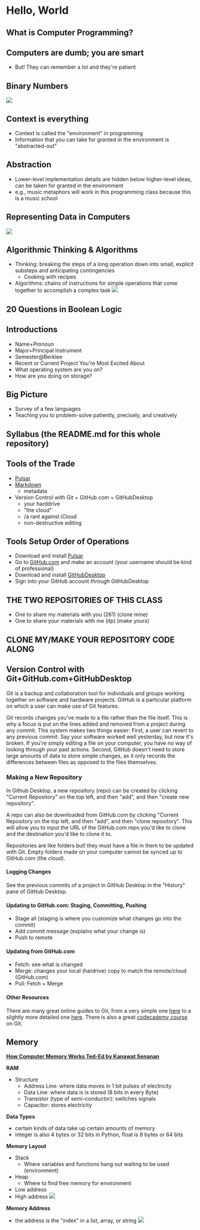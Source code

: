# Hello, World

## What is Computer Programming?

## Computers are dumb; you are smart
- But! They can remember a lot and they're patient

## Binary Numbers
![](img/binarycounter.gif)

## Context is everything
- Context is called the "environment" in programming
- Information that you can take for granted in the environment is "abstracted-out"

## Abstraction
- Lower-level implementation details are hidden below higher-level ideas, can be taken for granted in the environment
- e.g., music metaphors will work in this programming class because this is a music school

## Representing Data in Computers
![](img/emoji.png)

## Algorithmic Thinking & Algorithms
- Thinking: breaking the steps of a long operation down into small, explicit substeps and anticipating contingencies
  - Cooking with recipes
- Algorithms: chains of instructions for simple operations that come together to accomplish a complex task
![](img/algorithm.png)

## 20 Questions in Boolean Logic

## Introductions
- Name+Pronoun
- Major+Principal Instrument
- Semester@Berklee
- Recent or Current Project You're Most Excited About
- What operating system are you on?
- How are you doing on storage?

## Big Picture
- Survey of a few languages
- Teaching you to problem-solve patiently, precisely, and creatively

## Syllabus (the README.md for this whole repository)

## Tools of the Trade
- [Pulsar](https://pulsar-edit.dev/)
- [Markdown](https://github.com/adam-p/markdown-here/wiki/Markdown-Cheatsheet)
  - metadata
- Version Control with Git + GitHub.com + GitHubDesktop
  - your harddrive
  - "the cloud"
  - /a rant against iCloud
  - non-destructive editing

## Tools Setup Order of Operations
  - Download and install [Pulsar](https://pulsar-edit.dev/)
  - Go to [GitHub.com](https://github.com/) and make an account (your username should be kind of professional)
  - Download and install [GitHubDesktop](https://desktop.github.com/)
  - Sign into your GitHub account *through* GitHubDesktop

## THE TWO REPOSITORIES OF THIS CLASS
  - One to share my materials with you (261) (clone mine)
  - One to share your materials with me (itp) (make yours)

## CLONE MY/MAKE YOUR REPOSITORY CODE ALONG

## Version Control with Git+GitHub.com+GitHubDesktop

Git is a backup and collaboration tool for individuals and groups working together on software and hardware projects. GitHub is a particular platform on which a user can make use of Git features.

Git records changes you've made to a file rather than the file itself. This is why a focus is put on the lines added and removed from a project during any commit. This system makes two things easier: First, a user can revert to any previous commit. Say your software worked well yesterday, but now it's broken. If you're simply editing a file on your computer, you have no way of looking through your past actions. Second, GitHub doesn't need to store large amounts of data to store simple changes, as it only records the differences between files as opposed to the files themselves.

### Making a New Repository

In Github Desktop, a new repository (repo) can be created by clicking "Current Repository" on the top left, and then "add", and then "create new repository".

A repo can also be downloaded from GitHub.com by clicking "Current Repository on the top left, and then "add", and then "clone repository". This will allow you to input the URL of the GitHub.com repo you'd like to clone and the destination you'd like to clone it to.

Repositories are like folders but! they must have a file in them to be updated with Git. Empty folders made on your computer cannot be synced up to GitHub.com (the cloud).

#### Logging Changes

See the previous commits of a project in GitHub Desktop in the "History" pane of GitHub Desktop.

#### Updating to GitHub.com: Staging, Committing, Pushing

- Stage all (staging is where you customize what changes go into the commit)
- Add commit message (explains what your change is)
- Push to remote

#### Updating from GitHub.com

- Fetch: see what is changed
- Merge: changes your local (hardrive) copy to match the remote/cloud (GitHub.com)
- Pull: Fetch + Merge

#### Other Resources

There are many great online guides to Git, from a very simple one [here](http://rogerdudler.github.io/git-guide/) to a slightly more detailed one [here](https://medium.freecodecamp.org/what-is-git-and-how-to-use-it-c341b049ae61). There is also a great [codecademy course](https://www.codecademy.com/learn/learn-git) on Git.

## Memory

**[How Computer Memory Works Ted-Ed by Kanawat Senanan](https://www.youtube.com/watch?v=p3q5zWCw8J4)**

**RAM**
- Structure
	- Address Line: where data moves in 1 bit pulses of electricity
	- Data Line: where data is is stored (8 bits in every Byte)
	- Transistor (type of semi-conductor): switches signals
	- Capacitor: stores electricity

**Data Types**
- certain kinds of data take up certain amounts of memory
- integer is also 4 bytes or 32 bits in Python, float is 8 bytes or 64 bits

**Memory Layout**
- Stack
	- Where variables and functions hang out waiting to be used (environment)
- Heap
	- Where to find free memory for environment
- Low address
- High address
![](img/stack.png)

**Memory Address**
- the address is the "index" in a list, array, or string
![](img/indices.png)
